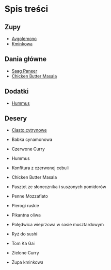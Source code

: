 # Spis treści

## Zupy

* [Avgolemono](zupy/avglem.md)
* [Kminkowa](zupy/zupkmi.md)

## Dania główne

* [Saag Paneer](dania_glowne/saagpaneer.md)
* [Chicken Butter Masala](dania_glowne/masala.md)

## Dodatki

* [Hummus](dodatki/hummus.md)

## Desery

* [Ciasto cytrynowe](desery/ciastocytrynowe.md)

*  Babka cynamonowa
*  Czerwone Curry
*  Hummus
*  Konfitura z czerwonej cebuli
*  Chicken Butter Masala
*  Pasztet ze słonecznika i suszonych pomidorów
*  Penne Mozzafiato
*  Pierogi ruskie
*  Pikantna oliwa
*  Polędwica wieprzowa w sosie musztardowym
*  Ryż do sushi
*  Tom Ka Gai
*  Zielone Curry
*  Zupa kminkowa
